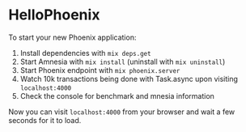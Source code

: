 # HelloPhoenix

To start your new Phoenix application:

1. Install dependencies with `mix deps.get`
3. Start Amnesia with `mix install` (uninstall with `mix uninstall`)
2. Start Phoenix endpoint with `mix phoenix.server`
4. Watch 10k transactions being done with Task.async upon visiting `localhost:4000`
5. Check the console for benchmark and mnesia information

Now you can visit `localhost:4000` from your browser and wait a few seconds for it to load.
